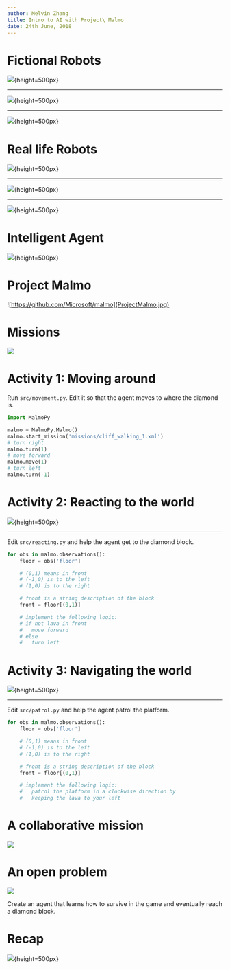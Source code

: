 ```yaml
---
author: Melvin Zhang
title: Intro to AI with Project\ Malmo
date: 24th June, 2018
---
```


# Fictional Robots

![](r2d2.jpg){height=500px}

---

![](david.jpg){height=500px}

---

![](rosie.jpg){height=500px}


# Real life Robots


![](kofu.jpg){height=500px}

---

![](cleaner.jpg){height=500px}

---

![](agv.jpg){height=500px}


# Intelligent Agent

![](control.jpg){height=500px}

# Project Malmo

![https://github.com/Microsoft/malmo](ProjectMalmo.jpg)

# Missions

![](malmo.gif)

# Activity 1: Moving around

Run `src/movement.py`. Edit it so that the agent moves to where the diamond is.
```python
import MalmoPy

malmo = MalmoPy.Malmo()
malmo.start_mission('missions/cliff_walking_1.xml')
# turn right
malmo.turn(1)
# move forward
malmo.move(1)
# turn left
malmo.turn(-1)
```

# Activity 2: Reacting to the world


![](control.jpg){height=500px}

---

Edit `src/reacting.py` and help the agent get to the diamond block.

```python
for obs in malmo.observations():
    floor = obs['floor']

    # (0,1) means in front
    # (-1,0) is to the left
    # (1,0) is to the right

    # front is a string description of the block
    front = floor[(0,1)]

    # implement the following logic:
    # if not lava in front
    #   move forward
    # else
    #   turn left
```

# Activity 3: Navigating the world

![](patrol.png){height=500px}

---

Edit `src/patrol.py` and help the agent patrol the platform.

```python
for obs in malmo.observations():
    floor = obs['floor']

    # (0,1) means in front
    # (-1,0) is to the left
    # (1,0) is to the right

    # front is a string description of the block
    front = floor[(0,1)]

    # implement the following logic:
    #   patrol the platform in a clockwise direction by
    #   keeping the lava to your left
```

# A collaborative mission

![](collab-task.png)

# An open problem

![](survive.png)

Create an agent that learns how to survive in the game and eventually reach a diamond block.

# Recap

![](control.jpg){height=500px}
